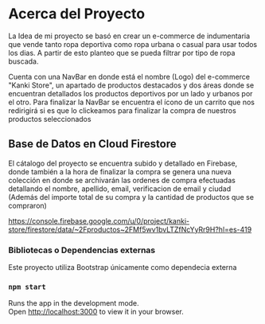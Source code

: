 # Acerca del Proyecto
La Idea de mi proyecto se basó en crear un e-commerce de indumentaria que vende tanto ropa deportiva como ropa urbana o casual para usar todos los dias. A partir de esto planteo que se pueda filtrar por tipo de ropa buscada.

Cuenta con una NavBar en donde está el nombre (Logo) del e-commerce "Kanki Store", un apartado de productos destacados y dos áreas donde se encuentran detallados los productos deportivos por un lado y urbanos por el otro. Para finalizar la NavBar se encuentra el ícono de un carrito que nos redirigirá si es que lo clickeamos para finalizar la compra de nuestros productos seleccionados  

## Base de Datos en Cloud Firestore

El cátalogo del proyecto se encuentra subido y detallado en Firebase, donde también a la hora de finalizar la compra se genera una nueva colección en donde se archivarán las ordenes de compra efectuadas detallando el nombre, apellido, email, verificacion de email y ciudad (Además del importe total de su compra y la cantidad de productos que se compraron)

https://console.firebase.google.com/u/0/project/kanki-store/firestore/data/~2Fproductos~2FMf5wv1bvLTZfNcYyRr9H?hl=es-419

### Bibliotecas o Dependencias externas

Este proyecto utiliza Bootstrap únicamente como dependecia externa

### `npm start`

Runs the app in the development mode.\
Open [http://localhost:3000](http://localhost:3000) to view it in your browser.
